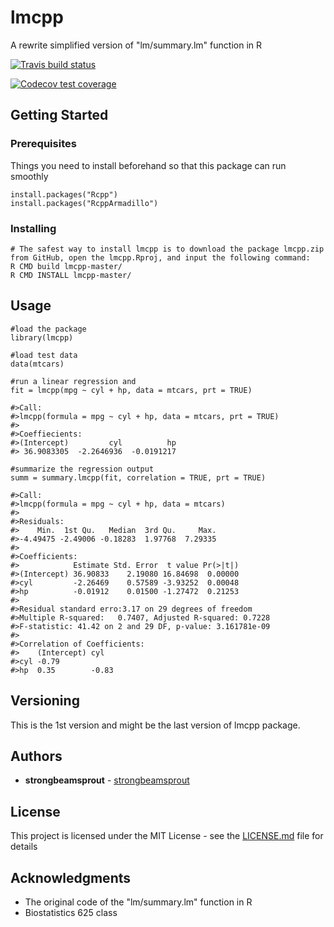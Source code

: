 # lmcpp
A rewrite simplified version of "lm/summary.lm" function in R
  <!-- badges: start -->
  [![Travis build status](https://travis-ci.org/strongbeamsprout/lmcpp.svg?branch=master)](https://travis-ci.org/strongbeamsprout/lmcpp)
  <!-- badges: end -->

  <!-- badges: start -->
  [![Codecov test coverage](https://codecov.io/gh/strongbeamsprout/lmcpp/branch/master/graph/badge.svg)](https://codecov.io/gh/strongbeamsprout/lmcpp?branch=master)
  <!-- badges: end -->  
## Getting Started

### Prerequisites

Things you need to install beforehand so that this package can run smoothly

```
install.packages("Rcpp")
install.packages("RcppArmadillo")
```

### Installing

```
# The safest way to install lmcpp is to download the package lmcpp.zip from GitHub, open the lmcpp.Rproj, and input the following command:
R CMD build lmcpp-master/
R CMD INSTALL lmcpp-master/
```

## Usage

```
#load the package
library(lmcpp)

#load test data
data(mtcars)

#run a linear regression and 
fit = lmcpp(mpg ~ cyl + hp, data = mtcars, prt = TRUE)

#>Call:
#>lmcpp(formula = mpg ~ cyl + hp, data = mtcars, prt = TRUE)
#>
#>Coeffiecients:
#>(Intercept)         cyl          hp 
#> 36.9083305  -2.2646936  -0.0191217 

#summarize the regression output
summ = summary.lmcpp(fit, correlation = TRUE, prt = TRUE)

#>Call:
#>lmcpp(formula = mpg ~ cyl + hp, data = mtcars)
#>
#>Residuals:
#>    Min.  1st Qu.   Median  3rd Qu.     Max. 
#>-4.49475 -2.49006 -0.18283  1.97768  7.29335 
#>
#>Coefficients:
#>            Estimate Std. Error  t value Pr(>|t|)
#>(Intercept) 36.90833    2.19080 16.84698  0.00000
#>cyl         -2.26469    0.57589 -3.93252  0.00048
#>hp          -0.01912    0.01500 -1.27472  0.21253
#>
#>Residual standard erro:3.17 on 29 degrees of freedom
#>Multiple R-squared:	0.7407,	Adjusted R-squared:	0.7228
#>F-statistic: 41.42 on 2 and 29 DF, p-value: 3.161781e-09
#>
#>Correlation of Coefficients:
#>    (Intercept) cyl  
#>cyl -0.79            
#>hp  0.35        -0.83
```

## Versioning

This is the 1st version and might be the last version of lmcpp package.

## Authors

* **strongbeamsprout** - [strongbeamsprout](https://github.com/strongbeamsprout)

## License

This project is licensed under the MIT License - see the [LICENSE.md](LICENSE.md) file for details

## Acknowledgments

* The original code of the "lm/summary.lm" function in R
* Biostatistics 625 class

